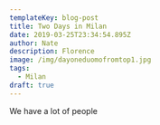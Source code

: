 ```yaml
---
templateKey: blog-post
title: Two Days in Milan
date: 2019-03-25T23:34:54.895Z
author: Nate
description: Florence
image: /img/dayoneduomofromtop1.jpg
tags:
  - Milan
draft: true
---
```

We have a lot of people
